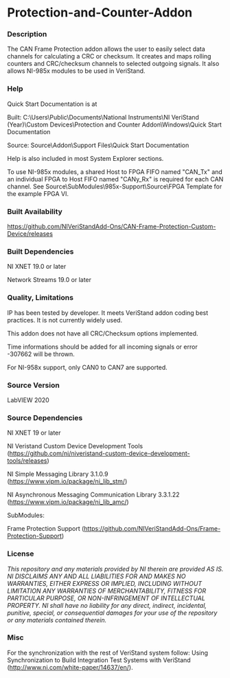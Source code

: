 Protection-and-Counter-Addon
===================

### Description ###

The CAN Frame Protection addon allows the user to easily select data channels for calculating a CRC or checksum.  It creates and maps rolling counters and CRC/checksum channels to selected outgoing signals.
It also allows NI-985x modules to be used in VeriStand. 

### Help ###

Quick Start Documentation is at

Built: C:\Users\Public\Documents\National Instruments\NI VeriStand (Year)\Custom Devices\Protection and Counter Addon\Windows\Quick Start Documentation

Source: Source\Addon\Support Files\Quick Start Documentation

Help is also included in most System Explorer sections.

To use NI-985x modules, a shared Host to FPGA FIFO named "CAN_Tx" and an individual FPGA to Host FIFO named "CANy_Rx" is required for each CAN channel.
See Source\SubModules\985x-Support\Source\FPGA Template for the example FPGA VI.

### Built Availability ###

https://github.com/NIVeriStandAdd-Ons/CAN-Frame-Protection-Custom-Device/releases

### Built Dependencies ###

NI XNET 19.0 or later

Network Streams 19.0 or later

### Quality, Limitations ###

IP has been tested by developer. It meets VeriStand addon coding best practices. It is not currently widely used. 

This addon does not have all CRC/Checksum options implemented.

Time informations should be added for all incoming signals or error -307662 will be thrown.

For NI-958x support, only CAN0 to CAN7 are supported.

### Source Version ###

LabVIEW 2020

### Source Dependencies ###

NI XNET 19 or later

NI Veristand Custom Device Development Tools (https://github.com/ni/niveristand-custom-device-development-tools/releases)

NI Simple Messaging Library 3.1.0.9 (https://www.vipm.io/package/ni_lib_stm/)

NI Asynchronous Messaging Communication Library 3.3.1.22 (https://www.vipm.io/package/ni_lib_amc/)

SubModules:

Frame Protection Support (https://github.com/NIVeriStandAdd-Ons/Frame-Protection-Support)

### License ###

*This repository and any materials provided by NI therein are provided AS IS. NI DISCLAIMS ANY AND ALL LIABILITIES FOR AND MAKES NO WARRANTIES, EITHER EXPRESS OR IMPLIED, INCLUDING WITHOUT LIMITATION ANY WARRANTIES OF MERCHANTABILITY, FITNESS FOR  PARTICULAR PURPOSE, OR NON-INFRINGEMENT OF INTELLECTUAL PROPERTY. NI shall have no liability for any direct, indirect, incidental, punitive, special, or consequential damages for your use of the repository or any materials contained therein.*

### Misc ###

For the synchronization with the rest of VeriStand system follow: Using Synchronization to Build Integration Test Systems with VeriStand (http://www.ni.com/white-paper/14637/en/).
